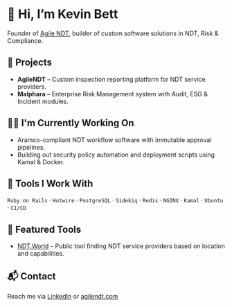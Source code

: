 # 👋 Hi, I’m Kevin Bett
Founder of [Agile NDT](https://agilendt.com), builder of custom software solutions in NDT, Risk & Compliance.

## 🚀 Projects
- **AgileNDT** – Custom inspection reporting platform for NDT service providers.
- **Malphara** – Enterprise Risk Management system with Audit, ESG & Incident modules.

## 👷‍♂️ I'm Currently Working On
- Aramco-compliant NDT workflow software with immutable approval pipelines.
- Building out security policy automation and deployment scripts using Kamal & Docker.

## 🔧 Tools I Work With
`Ruby on Rails` · `Hotwire` · `PostgreSQL` · `Sidekiq` · `Redis`  · `NGINX` · `Kamal` · `Ubuntu` · `CI/CD`

## 🔦 Featured Tools
- [NDT.World](https://ndt.world) – Public tool finding NDT service providers based on location and capabilities.

## 📬 Contact
Reach me via [LinkedIn](https://www.linkedin.com/in/kevin-bett-99457719/) or [agilendt.com](https://agilendt.com)
